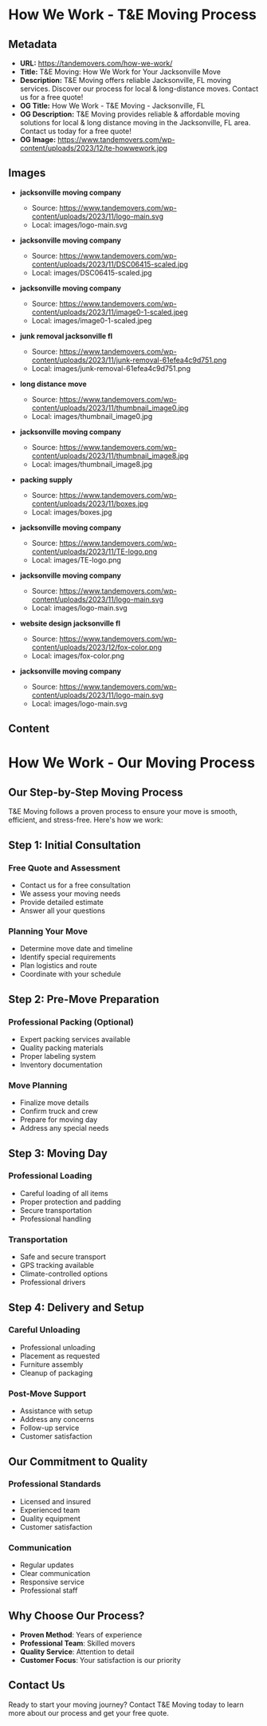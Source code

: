 # How We Work - T&E Moving Process

## Metadata

- **URL:** https://tandemovers.com/how-we-work/
- **Title:** T&E Moving: How We Work for Your Jacksonville Move
- **Description:** T&E Moving offers reliable Jacksonville, FL moving services. Discover our process for local & long-distance moves. Contact us for a free quote!
- **OG Title:** How We Work - T&E Moving - Jacksonville, FL
- **OG Description:** T&E Moving provides reliable & affordable moving solutions for local & long distance moving in the Jacksonville, FL area. Contact us today for a free quote!
- **OG Image:** https://www.tandemovers.com/wp-content/uploads/2023/12/te-howwework.jpg

## Images

- **jacksonville moving company**
  - Source: https://www.tandemovers.com/wp-content/uploads/2023/11/logo-main.svg
  - Local: images/logo-main.svg

- **jacksonville moving company**
  - Source: https://www.tandemovers.com/wp-content/uploads/2023/11/DSC06415-scaled.jpg
  - Local: images/DSC06415-scaled.jpg

- **jacksonville moving company**
  - Source: https://www.tandemovers.com/wp-content/uploads/2023/11/image0-1-scaled.jpeg
  - Local: images/image0-1-scaled.jpeg

- **junk removal jacksonville fl**
  - Source: https://www.tandemovers.com/wp-content/uploads/2023/11/junk-removal-61efea4c9d751.png
  - Local: images/junk-removal-61efea4c9d751.png

- **long distance move**
  - Source: https://www.tandemovers.com/wp-content/uploads/2023/11/thumbnail_image0.jpg
  - Local: images/thumbnail_image0.jpg

- **jacksonville moving company**
  - Source: https://www.tandemovers.com/wp-content/uploads/2023/11/thumbnail_image8.jpg
  - Local: images/thumbnail_image8.jpg

- **packing supply**
  - Source: https://www.tandemovers.com/wp-content/uploads/2023/11/boxes.jpg
  - Local: images/boxes.jpg

- **jacksonville moving company**
  - Source: https://www.tandemovers.com/wp-content/uploads/2023/11/TE-logo.png
  - Local: images/TE-logo.png

- **jacksonville moving company**
  - Source: https://www.tandemovers.com/wp-content/uploads/2023/11/logo-main.svg
  - Local: images/logo-main.svg

- **website design jacksonville fl**
  - Source: https://www.tandemovers.com/wp-content/uploads/2023/12/fox-color.png
  - Local: images/fox-color.png

- **jacksonville moving company**
  - Source: https://www.tandemovers.com/wp-content/uploads/2023/11/logo-main.svg
  - Local: images/logo-main.svg

## Content

# How We Work - Our Moving Process

## Our Step-by-Step Moving Process

T&E Moving follows a proven process to ensure your move is smooth, efficient, and stress-free. Here's how we work:

## Step 1: Initial Consultation

### Free Quote and Assessment
- Contact us for a free consultation
- We assess your moving needs
- Provide detailed estimate
- Answer all your questions

### Planning Your Move
- Determine move date and timeline
- Identify special requirements
- Plan logistics and route
- Coordinate with your schedule

## Step 2: Pre-Move Preparation

### Professional Packing (Optional)
- Expert packing services available
- Quality packing materials
- Proper labeling system
- Inventory documentation

### Move Planning
- Finalize move details
- Confirm truck and crew
- Prepare for moving day
- Address any special needs

## Step 3: Moving Day

### Professional Loading
- Careful loading of all items
- Proper protection and padding
- Secure transportation
- Professional handling

### Transportation
- Safe and secure transport
- GPS tracking available
- Climate-controlled options
- Professional drivers

## Step 4: Delivery and Setup

### Careful Unloading
- Professional unloading
- Placement as requested
- Furniture assembly
- Cleanup of packaging

### Post-Move Support
- Assistance with setup
- Address any concerns
- Follow-up service
- Customer satisfaction

## Our Commitment to Quality

### Professional Standards
- Licensed and insured
- Experienced team
- Quality equipment
- Customer satisfaction

### Communication
- Regular updates
- Clear communication
- Responsive service
- Professional staff

## Why Choose Our Process?

- **Proven Method**: Years of experience
- **Professional Team**: Skilled movers
- **Quality Service**: Attention to detail
- **Customer Focus**: Your satisfaction is our priority

## Contact Us

Ready to start your moving journey? Contact T&E Moving today to learn more about our process and get your free quote.